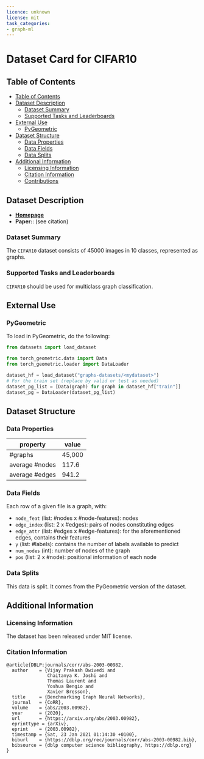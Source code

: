 ```yaml
---
licence: unknown
license: mit
task_categories:
- graph-ml
---
```


# Dataset Card for CIFAR10

## Table of Contents
- [Table of Contents](#table-of-contents)
- [Dataset Description](#dataset-description)
  - [Dataset Summary](#dataset-summary)
  - [Supported Tasks and Leaderboards](#supported-tasks-and-leaderboards)
- [External Use](#external-use)
  - [PyGeometric](#pygeometric)
- [Dataset Structure](#dataset-structure)
  - [Data Properties](#data-properties)
  - [Data Fields](#data-fields)
  - [Data Splits](#data-splits)
- [Additional Information](#additional-information)
  - [Licensing Information](#licensing-information)
  - [Citation Information](#citation-information)
  - [Contributions](#contributions)

## Dataset Description
- **[Homepage](https://github.com/graphdeeplearning/benchmarking-gnns)**
- **Paper:**:  (see citation)


### Dataset Summary
The `CIFAR10` dataset consists of 45000 images in 10 classes, represented as graphs.


### Supported Tasks and Leaderboards
`CIFAR10` should be used for multiclass graph classification. 

## External Use
### PyGeometric
To load in PyGeometric, do the following:

```python
from datasets import load_dataset

from torch_geometric.data import Data
from torch_geometric.loader import DataLoader

dataset_hf = load_dataset("graphs-datasets/<mydataset>")
# For the train set (replace by valid or test as needed)
dataset_pg_list = [Data(graph) for graph in dataset_hf["train"]]
dataset_pg = DataLoader(dataset_pg_list)
```

## Dataset Structure

### Data Properties
| property | value |
|---|---|
| #graphs | 45,000 |
| average #nodes | 117.6 |
| average #edges | 941.2 |

### Data Fields

Each row of a given file is a graph, with: 
- `node_feat` (list: #nodes x #node-features): nodes
- `edge_index` (list: 2 x #edges): pairs of nodes constituting edges
- `edge_attr` (list: #edges x #edge-features): for the aforementioned edges, contains their features
- `y` (list:  #labels): contains the number of labels available to predict
- `num_nodes` (int): number of nodes of the graph
- `pos` (list: 2 x #node): positional information of each node

### Data Splits

This data is split. It comes from the PyGeometric version of the dataset.

## Additional Information

### Licensing Information
The dataset has been released under MIT license.

### Citation Information
```
@article{DBLP:journals/corr/abs-2003-00982,
  author    = {Vijay Prakash Dwivedi and
               Chaitanya K. Joshi and
               Thomas Laurent and
               Yoshua Bengio and
               Xavier Bresson},
  title     = {Benchmarking Graph Neural Networks},
  journal   = {CoRR},
  volume    = {abs/2003.00982},
  year      = {2020},
  url       = {https://arxiv.org/abs/2003.00982},
  eprinttype = {arXiv},
  eprint    = {2003.00982},
  timestamp = {Sat, 23 Jan 2021 01:14:30 +0100},
  biburl    = {https://dblp.org/rec/journals/corr/abs-2003-00982.bib},
  bibsource = {dblp computer science bibliography, https://dblp.org}
}

```
